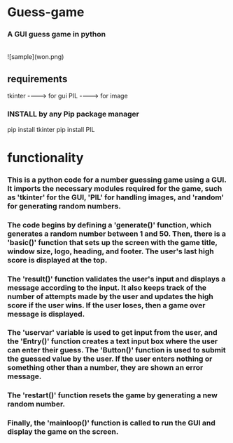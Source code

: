 # Guess-game
### A GUI guess game in python
<br />
![sample](won.png)

## requirements

tkinter ----> for gui
PIL ----> for image

### INSTALL by any Pip package manager

pip install tkinter
pip install PIL

# functionality

### This is a python code for a number guessing game using a GUI. It imports the necessary modules required for the game, such as 'tkinter' for the GUI, 'PIL' for handling images, and 'random' for generating random numbers. 

### The code begins by defining a 'generate()' function, which generates a random number between 1 and 50. Then, there is a 'basic()' function that sets up the screen with the game title, window size, logo, heading, and footer. The user's last high score is displayed at the top. 

### The 'result()' function validates the user's input and displays a message according to the input. It also keeps track of the number of attempts made by the user and updates the high score if the user wins. If the user loses, then a game over message is displayed. 

 ### The 'uservar' variable is used to get input from the user, and the 'Entry()' function creates a text input box where the user can enter their guess. The 'Button()' function is used to submit the guessed value by the user. If the user enters nothing or something other than a number, they are shown an error message.

### The 'restart()' function resets the game by generating a new random number. 

### Finally, the 'mainloop()' function is called to run the GUI and display the game on the screen.
